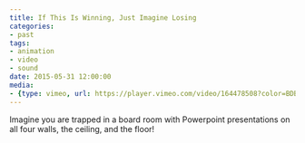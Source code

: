 ```yaml
---
title: If This Is Winning, Just Imagine Losing
categories:
- past
tags:
- animation
- video
- sound
date: 2015-05-31 12:00:00
media:
- {type: vimeo, url: https://player.vimeo.com/video/164478508?color=BDB7AD&title=0&byline=0&portrait=0, aspectRatio: 56.2}
---
```


Imagine you are trapped in a board room with Powerpoint presentations on all four walls, the ceiling, and the floor!
